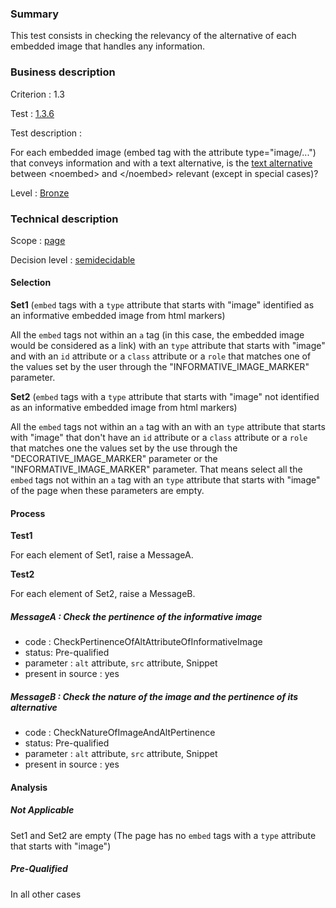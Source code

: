 ### Summary

This test consists in checking the relevancy of the alternative of each embedded image that handles any information.

### Business description

Criterion : 1.3

Test : [1.3.6](http://www.accessiweb.org/index.php/accessiweb-22-english-version.html#test-1-3-6)

Test description :

For each embedded image (embed tag with the attribute type=&quot;image/...&quot;) that conveys information and with a text alternative, is the [text alternative](http://www.accessiweb.org/index.php/glossary-76.html#mAltTexteImg) between &lt;noembed&gt; and &lt;/noembed&gt; relevant (except in special cases)?

Level : [Bronze](/en/category/rules-design/accessiweb-11/level/bronze)

### Technical description

Scope : [page](/en/category/rules-design/accessiweb-11/scope/page)

Decision level : [semidecidable](/en/category/rules-design/accessiweb-11/decision-level/semidecidable)

#### Selection

**Set1** (`embed` tags with a `type` attribute that starts with "image" identified as an informative embedded image from html markers)

All the `embed` tags not within an `a` tag (in this case, the embedded image would be considered as a link) with an `type` attribute that starts with "image" and with an `id` attribute or a `class` attribute or a `role` that matches one of the values set by the user through the "INFORMATIVE_IMAGE_MARKER" parameter.

**Set2** (`embed` tags with a `type` attribute that starts with "image" not identified as an informative embedded image from html markers)

All the `embed` tags not within an `a` tag with an with an `type` attribute that starts with "image" that don't have an `id` attribute or a `class` attribute or a `role` that matches one the values set by the use through the "DECORATIVE_IMAGE_MARKER" parameter or the "INFORMATIVE_IMAGE_MARKER" parameter. That means select all the `embed` tags not within an `a` tag with an `type` attribute that starts with "image" of the page when these parameters are empty.

#### Process

**Test1**

For each element of Set1, raise a MessageA.

**Test2**

For each element of Set2, raise a MessageB.

##### MessageA : Check the pertinence of the informative image

-   code : CheckPertinenceOfAltAttributeOfInformativeImage
-   status: Pre-qualified
-   parameter : `alt` attribute, `src` attribute, Snippet
-   present in source : yes

##### MessageB : Check the nature of the image and the pertinence of its alternative

-   code : CheckNatureOfImageAndAltPertinence
-   status: Pre-qualified
-   parameter : `alt` attribute, `src` attribute, Snippet
-   present in source : yes

#### Analysis

##### Not Applicable

Set1 and Set2 are empty (The page has no `embed` tags with a `type` attribute that starts with "image")

##### Pre-Qualified

In all other cases
